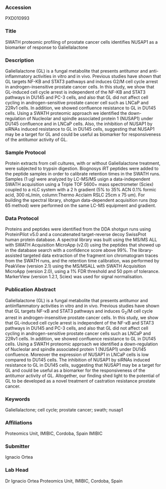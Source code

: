 ### Accession
PXD010993

### Title
SWATH proteomic profiling of prostate cancer cells identifies NUSAP1 as a biomarker of response to Galiellalactone

### Description
Galiellalactone (GL) is a fungal metabolite that presents antitumor and anti-inflammatory activities in vitro and in vivo. Previous studies have shown that GL targets NF-KB and STAT3 pathways and induces G2/M cell cycle arrest in androgen-insensitive prostate cancer cells. In this study, we show that GL-induced cell cycle arrest is independent of the NF-KB and STAT3 pathways in DU145 and PC-3 cells, and also that GL did not affect cell cycling in androgen-sensitive prostate cancer cell such as LNCaP and 22Rv1 cells. In addition, we showed confluence resistance to GL in DU145 cells. Using a SWATH proteomic approach we identified the down-regulation of Nucleolar and spindle associated protein 1 (NUSAP1) under DU145 confluence and in LNCaP cells. Also, the inhibition of NUSAP1 by siRNAs induced resistance to GL in DU145 cells, suggesting that NUSAP1 may be a target for GL and could be useful as biomarker for responsiveness of the antitumor activity of GL.

### Sample Protocol
Protein extracts from cell cultures, with or without Galiellalactone treatment, were subjected to trypsin digestion. Biognosys iRT peptides were added to the peptide samples in order to calibrate retention times in the SWATH runs. Samples (1 ug) were analyzed by LC-MS/MS usign a data-independent SWATH acquisition using a Triple TOF 5600+ mass spectrometer (Sciex) coupled to a nLC system with a 2 h gradient (5% to 35% ACN 0.1% formic acid, 300 nL/min, column:Thermo Acclaim RSLC 25cm x 75 um). For building the spectral library, shotgun data-dependent acquisition runs (top 65 method) were performed on the same LC-MS equipment and gradient.

### Data Protocol
Proteins and peptides were identified from the DDA shotgun runs using ProteinPilot v5.0 and a concatenated target-reverse decoy SwissProt human protein database. A spectral library was built using the MS/MS ALL with SWATH Acquisition MicroApp (v2.0) using the peptides that showed up in the database search with a confidence score above 99%. The library-assisted targeted data extraction of the fragment ion chromatogram traces from the SWATH runs, and the retention time calibration, was performed by PeakView (version 2.1) using the MS/MSALL with SWATH Acquisition MicroApp (version 2.0), using a 1% FDR threshold and 50 ppm of tolerance. MarkerView (version 1.2.1, Sciex) was used for signal normalisation.

### Publication Abstract
Galiellalactone (GL) is a fungal metabolite that presents antitumor and antiinflammatory activities in vitro and in vivo. Previous studies have shown that GL targets NF-&#x3ba;B and STAT3 pathways and induces G<sub>2</sub>/M cell cycle arrest in androgen-insensitive prostate cancer cells. In this study, we show that GL-induced cell cycle arrest is independent of the NF-&#x3ba;B and STAT3 pathways in DU145 and PC-3 cells, and also that GL did not affect cell cycling in androgen-sensitive prostate cancer cells such as LNCaP and 22Rv1 cells. In addition, we showed confluence resistance to GL in DU145 cells. Using a SWATH proteomic approach we identified a down-regulation of Nucleolar and spindle associated protein 1 (NUSAP1) under DU145 confluence. Moreover the expression of NUSAP1 in LNCaP cells is low compared to DU145 cells. The inhibition of NUSAP1 by siRNAs induced resistance to GL in DU145 cells, suggesting that NUSAP1 may be a target for GL and could be useful as a biomarker for the responsiveness of the antitumor activity of GL. Altogether, our finding shed light to the potential of GL to be developed as a novel treatment of castration resistance prostate cancer.

### Keywords
Galiellalactone; cell cycle; prostate cancer; swath; nusap1

### Affiliations
Proteomics Unit, IMIBIC, Cordoba, Spain
IMIBIC

### Submitter
Ignacio Ortea

### Lab Head
Dr Ignacio Ortea
Proteomics Unit, IMIBIC, Cordoba, Spain


